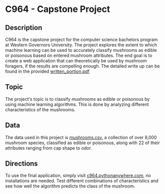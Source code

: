 <h1> C964 - Capstone Project </h1>

<h2> Description </h2>
<p>
    C964 is the capstone project for the computer science bachelors program at Western Governors University. The project explores the extent to which machine learning can be used to accurately classify mushrooms as edible or poisonous based on entered mushroom attributes. The end goal is to create a web application that can theoretically be used by mushroom foragers, if the results are compelling enough. The detailed write up can be found in the provided <a href="written_portion.pdf">written_portion.pdf</a>
</p>

<h2> Topic </h2>
<p>
    The project's topic is to classify mushrooms as edible or poisonous by using machine learning algorithms. This is done by analyzing different characteristics of the mushrooms.
</p>

<h2> Data </h2>
<p>
    The data used in this project is <a href="mushrooms.csv">mushrooms.csv</a>, a collection of over 8,000 mushroom species, classified as edible or poisonous, along with 22 of their attributes ranging from cap shape to odor.
</p>

<h2> Directions </h2>
<p>
    To use the final application, simply visit <a href="[https://www.c964.pythonanywhere.com](https://c964.pythonanywhere.com/)">c964.pythonanywhere.com</a>, no installations are needed. Test different combinations of characteristics and see how well the algorithm predicts the class of the mushroom.
</p>
